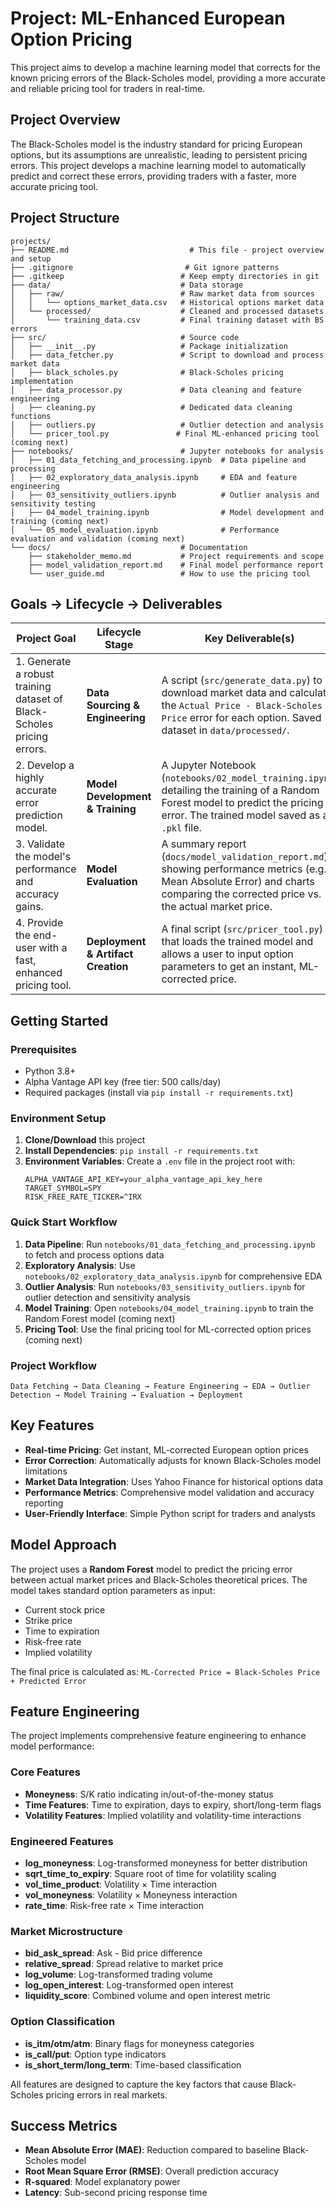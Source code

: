 # Project: ML-Enhanced European Option Pricing

This project aims to develop a machine learning model that corrects for the known pricing errors of the Black-Scholes model, providing a more accurate and reliable pricing tool for traders in real-time.

## Project Overview

The Black-Scholes model is the industry standard for pricing European options, but its assumptions are unrealistic, leading to persistent pricing errors. This project develops a machine learning model to automatically predict and correct these errors, providing traders with a faster, more accurate pricing tool.

## Project Structure

```
projects/
├── README.md                           # This file - project overview and setup
├── .gitignore                         # Git ignore patterns
├── .gitkeep                          # Keep empty directories in git
├── data/                             # Data storage
│   ├── raw/                          # Raw market data from sources
│   │   └── options_market_data.csv   # Historical options market data
│   └── processed/                    # Cleaned and processed datasets
│       └── training_data.csv         # Final training dataset with BS errors
├── src/                              # Source code
│   ├── __init__.py                   # Package initialization
│   ├── data_fetcher.py               # Script to download and process market data
│   ├── black_scholes.py              # Black-Scholes pricing implementation
│   ├── data_processor.py             # Data cleaning and feature engineering
│   ├── cleaning.py                   # Dedicated data cleaning functions
│   ├── outliers.py                   # Outlier detection and analysis
│   └── pricer_tool.py               # Final ML-enhanced pricing tool (coming next)
├── notebooks/                        # Jupyter notebooks for analysis
│   ├── 01_data_fetching_and_processing.ipynb  # Data pipeline and processing
│   ├── 02_exploratory_data_analysis.ipynb     # EDA and feature engineering
│   ├── 03_sensitivity_outliers.ipynb          # Outlier analysis and sensitivity testing
│   ├── 04_model_training.ipynb                # Model development and training (coming next)
│   └── 05_model_evaluation.ipynb              # Performance evaluation and validation (coming next)
└── docs/                             # Documentation
    ├── stakeholder_memo.md           # Project requirements and scope
    ├── model_validation_report.md    # Final model performance report
    └── user_guide.md                 # How to use the pricing tool
```

## Goals → Lifecycle → Deliverables

| **Project Goal** | **Lifecycle Stage** | **Key Deliverable(s)** |
| -------------------------------------------------------- | ----------------------------------- | ------------------------------------------------------------------------------------ |
| 1. Generate a robust training dataset of Black-Scholes pricing errors. | **Data Sourcing & Engineering** | A script (`src/generate_data.py`) to download market data and calculate the `Actual Price - Black-Scholes Price` error for each option. Saved dataset in `data/processed/`. |
| 2. Develop a highly accurate error prediction model. | **Model Development & Training** | A Jupyter Notebook (`notebooks/02_model_training.ipynb`) detailing the training of a Random Forest model to predict the pricing error. The trained model saved as a `.pkl` file. |
| 3. Validate the model's performance and accuracy gains. | **Model Evaluation** | A summary report (`docs/model_validation_report.md`) showing performance metrics (e.g., Mean Absolute Error) and charts comparing the corrected price vs. the actual market price. |
| 4. Provide the end-user with a fast, enhanced pricing tool. | **Deployment & Artifact Creation** | A final script (`src/pricer_tool.py`) that loads the trained model and allows a user to input option parameters to get an instant, ML-corrected price. |

## Getting Started

### Prerequisites
- Python 3.8+
- Alpha Vantage API key (free tier: 500 calls/day)
- Required packages (install via `pip install -r requirements.txt`)

### Environment Setup
1. **Clone/Download** this project
2. **Install Dependencies**: `pip install -r requirements.txt`
3. **Environment Variables**: Create a `.env` file in the project root with:
   ```
   ALPHA_VANTAGE_API_KEY=your_alpha_vantage_api_key_here
   TARGET_SYMBOL=SPY
   RISK_FREE_RATE_TICKER=^IRX
   ```

### Quick Start Workflow
1. **Data Pipeline**: Run `notebooks/01_data_fetching_and_processing.ipynb` to fetch and process options data
2. **Exploratory Analysis**: Use `notebooks/02_exploratory_data_analysis.ipynb` for comprehensive EDA
3. **Outlier Analysis**: Run `notebooks/03_sensitivity_outliers.ipynb` for outlier detection and sensitivity analysis
4. **Model Training**: Open `notebooks/04_model_training.ipynb` to train the Random Forest model (coming next)
5. **Pricing Tool**: Use the final pricing tool for ML-corrected option prices (coming next)

### Project Workflow
```
Data Fetching → Data Cleaning → Feature Engineering → EDA → Outlier Detection → Model Training → Evaluation → Deployment
```

## Key Features

- **Real-time Pricing**: Get instant, ML-corrected European option prices
- **Error Correction**: Automatically adjusts for known Black-Scholes model limitations
- **Market Data Integration**: Uses Yahoo Finance for historical options data
- **Performance Metrics**: Comprehensive model validation and accuracy reporting
- **User-Friendly Interface**: Simple Python script for traders and analysts

## Model Approach

The project uses a **Random Forest** model to predict the pricing error between actual market prices and Black-Scholes theoretical prices. The model takes standard option parameters as input:

- Current stock price
- Strike price  
- Time to expiration
- Risk-free rate
- Implied volatility

The final price is calculated as: `ML-Corrected Price = Black-Scholes Price + Predicted Error`

## Feature Engineering

The project implements comprehensive feature engineering to enhance model performance:

### Core Features
- **Moneyness**: S/K ratio indicating in/out-of-the-money status
- **Time Features**: Time to expiration, days to expiry, short/long-term flags
- **Volatility Features**: Implied volatility and volatility-time interactions

### Engineered Features
- **log_moneyness**: Log-transformed moneyness for better distribution
- **sqrt_time_to_expiry**: Square root of time for volatility scaling
- **vol_time_product**: Volatility × Time interaction
- **vol_moneyness**: Volatility × Moneyness interaction
- **rate_time**: Risk-free rate × Time interaction

### Market Microstructure
- **bid_ask_spread**: Ask - Bid price difference
- **relative_spread**: Spread relative to market price
- **log_volume**: Log-transformed trading volume
- **log_open_interest**: Log-transformed open interest
- **liquidity_score**: Combined volume and open interest metric

### Option Classification
- **is_itm/otm/atm**: Binary flags for moneyness categories
- **is_call/put**: Option type indicators
- **is_short_term/long_term**: Time-based classification

All features are designed to capture the key factors that cause Black-Scholes pricing errors in real markets.

## Success Metrics

- **Mean Absolute Error (MAE)**: Reduction compared to baseline Black-Scholes model
- **Root Mean Square Error (RMSE)**: Overall prediction accuracy
- **R-squared**: Model explanatory power
- **Latency**: Sub-second pricing response time

